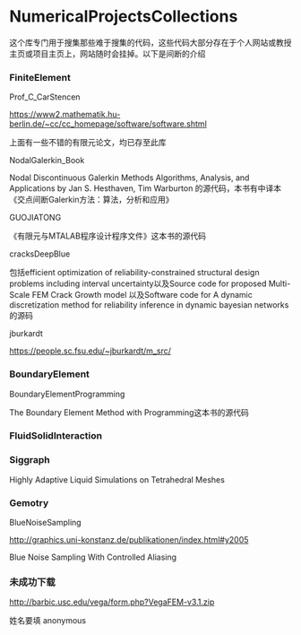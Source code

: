 # NumericalProjectsCollections

这个库专门用于搜集那些难于搜集的代码，这些代码大部分存在于个人网站或教授主页或项目主页上，网站随时会挂掉。以下是间断的介绍

### FiniteElement

Prof_C_CarStencen

https://www2.mathematik.hu-berlin.de/~cc/cc_homepage/software/software.shtml

上面有一些不错的有限元论文，均已存至此库

NodalGalerkin_Book

Nodal Discontinuous Galerkin Methods Algorithms, Analysis, and Applications by Jan S. Hesthaven, Tim Warburton 的源代码，本书有中译本《交点间断Galerkin方法：算法，分析和应用》

GUOJIATONG

《有限元与MTALAB程序设计程序文件》这本书的源代码

cracksDeepBlue

包括efficient optimization of reliability-constrained structural design problems including interval uncertainty以及Source code for proposed Multi-Scale FEM Crack Growth model 以及Software code for A dynamic discretization method for reliability inference in dynamic bayesian networks的源码

jburkardt

https://people.sc.fsu.edu/~jburkardt/m_src/

### BoundaryElement

BoundaryElementProgramming

The Boundary Element Method with Programming这本书的源代码

### FluidSolidInteraction



### Siggraph

Highly Adaptive Liquid Simulations on Tetrahedral Meshes



### Gemotry

BlueNoiseSampling

http://graphics.uni-konstanz.de/publikationen/index.html#y2005

Blue Noise Sampling With Controlled Aliasing

### 未成功下载

http://barbic.usc.edu/vega/form.php?VegaFEM-v3.1.zip

姓名要填 anonymous